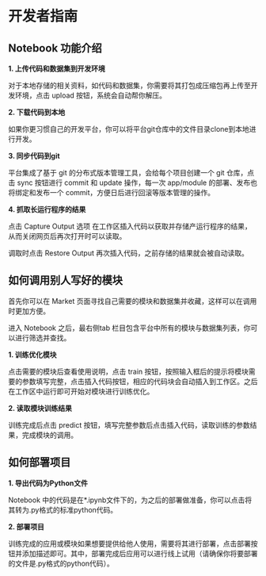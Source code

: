 # 开发者指南

## Notebook 功能介绍

**1. 上传代码和数据集到开发环境**

对于本地存储的相关资料，如代码和数据集，你需要将其打包成压缩包再上传至开发环境，点击 upload 按钮，系统会自动帮你解压。

**2. 下载代码到本地**

如果你更习惯自己的开发平台，你可以将平台git仓库中的文件目录clone到本地进行开发。


**3. 同步代码到git**

平台集成了基于 git 的分布式版本管理工具，会给每个项目创建一个 git 仓库，点击 sync 按钮进行 commit 和 update 操作，每一次 app/module 的部署、发布也将绑定和发布一个 commit，方便日后进行回滚等版本管理的操作。

**4. 抓取长运行程序的结果**

点击 Capture Output 选项 在工作区插入代码以获取并存储产运行程序的结果，从而关闭网页后再次打开时可以读取。

调取时点击 Restore Output 再次插入代码，之前存储的结果就会被自动读取。

## 如何调用别人写好的模块

首先你可以在 Market 页面寻找自己需要的模块和数据集并收藏，这样可以在调用时更加方便。

进入 Notebook 之后，最右侧tab 栏目包含平台中所有的模块与数据集列表，你可以进行筛选并查找。

**1. 训练优化模块**

点击需要的模块后查看使用说明，点击 train 按钮，按照输入框后的提示将模块需要的参数填写完整，点击插入代码按钮，相应的代码块会自动插入到工作区。之后在工作区中运行即可开始对模块进行训练优化。

**2. 读取模块训练结果**

训练完成后点击 predict 按钮，填写完整参数后点击插入代码，读取训练的参数结果，完成模块的调用。


## 如何部署项目

**1. 导出代码为Python文件**

Notebook 中的代码是在*.ipynb文件下的，为之后的部署做准备，你可以点击将其转为.py格式的标准python代码。

**2.  部署项目**

训练完成的应用或模块如果想要提供给他人使用，需要将其进行部署，点击部署按钮并添加描述即可。其中，部署完成后应用可以进行线上试用（请确保你将要部署的文件是.py格式的python代码）。
